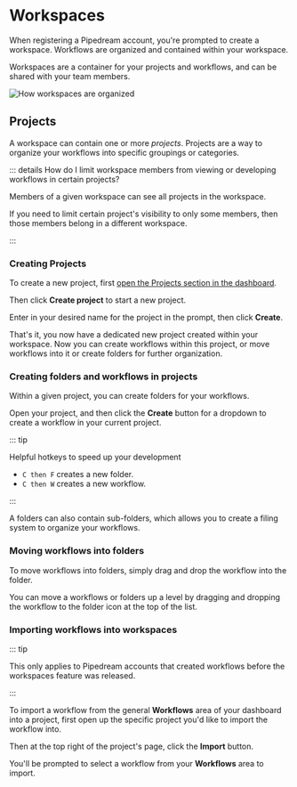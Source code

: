 # Workspaces

When registering a Pipedream account, you're prompted to create a workspace. Workflows are organized and contained within your workspace.

Workspaces are a container for your projects and workflows, and can be shared with your team members.

<div class="flex justify-center">
  <img src="https://res.cloudinary.com/pipedreamin/image/upload/v1674062859/docs/CleanShot_2023-01-18_at_12.27.13_itqa7f.png" alt="How workspaces are organized" />
</div>

## Projects

A workspace can contain one or more _projects_. Projects are a way to organize your workflows into specific groupings or categories.

::: details How do I limit workspace members from viewing or developing workflows in certain projects?

Members of a given workspace can see all projects in the workspace. 

If you need to limit certain project's visibility to only some members, then those members belong in a different workspace.

:::

### Creating Projects

To create a new project, first [open the Projects section in the dashboard](https://pipedream.com/projects).

Then click **Create project** to start a new project.

Enter in your desired name for the project in the prompt, then click **Create**.

That's it, you now have a dedicated new project created within your workspace. Now you can create workflows within this project, or move workflows into it or create folders for further organization.

### Creating folders and workflows in projects

Within a given project, you can create folders for your workflows.

Open your project, and then click the **Create** button for a dropdown to create a workflow in your current project.

::: tip

Helpful hotkeys to speed up your development

* `C then F` creates a new folder.
* `C then W` creates a new workflow.

:::


A folders can also contain sub-folders, which allows you to create a filing system to organize your workflows.

### Moving workflows into folders

To move workflows into folders, simply drag and drop the workflow into the folder.

You can move a workflows or folders up a level by dragging and dropping the workflow to the folder icon at the top of the list.



### Importing workflows into workspaces

::: tip

This only applies to Pipedream accounts that created workflows before the workspaces feature was released.

:::

To import a workflow from the general **Workflows** area of your dashboard into a project, first open up the specific project you'd like to import the workflow into.

Then at the top right of the project's page, click the **Import** button.

You'll be prompted to select a workflow from your **Workflows** area to import.
